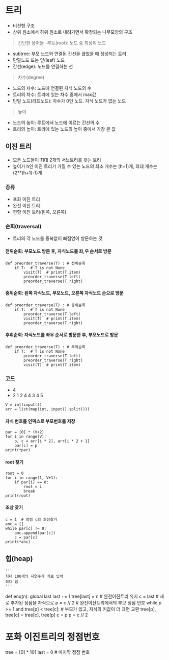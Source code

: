 # 트리
- 비선형 구조
- 상위 원소에서 하위 원소로 내려가면서 확장되는 나무모양의 구조
> 간단한 용어들
-루트(root):  노드 중 최상위 노드
- subtree: 부모 노드와 연결된 간선을 끊었을 때 생성되는 트리
- 단말노드 또는 잎(leaf) 노드
- 간선(edge): 노드를 연결하는 선

> 차수(degree)
- 노드의 차수: 노드에 연결된 자식 노드의 수
- 트리의 차수: 트리에 있는 차수 중에서 max값
- 단말 노드(리프노드): 차수가 0인 노드. 자식 노드가 없는 노드

> 높이
- 노드의 높이: 루트에서 노드에 이르는 간선의 수
- 트리의 높이: 트리에 있는 노드의 높이 중에서 가장 큰 값

## 이진 트리
- 모든 노드들이 최대 2개의 서브트리를 갖는 트리
- 높이가 h인 이진 트리가 가질 수 있는 노드의 최소 개수는 (h+1)개, 최대 개수는 (2**(h+1)-1)개

### 종류
- 포화 이진 트리
- 완전 이진 트리
- 편향 이진 트리(왼쪽, 오른쪽)

### 순회(traversal)
- 트리의 각 노드를 중복없이 빠짐없이 방문하는 것
#### 전위순회: 부모노드 방문 후, 자식노드를 좌,우 순서로 방문
```
def preorder_traverse(T) : # 전위순회
    if T:  # T is not None
        visit(T)  # print(T.item)
        preorder_traverse(T.left)
        preorder_traverse(T.right)
```
#### 중위순회: 왼쪽 자식노드, 부모노드, 오른쪽 자식노드 순으로 방문
```
def preorder_traverse(T) : # 중위순회
    if T:  # T is not None
        preorder_traverse(T.left)
        visit(T)  # print(T.item)
        preorder_traverse(T.right)
```
#### 후휘순회: 자식노드를 좌우 순서로 방문한 후, 부모노드로 방문
```
def preorder_traverse(T) : # 후위순회
    if T:  # T is not None
        preorder_traverse(T.left)
        preorder_traverse(T.right)
        visit(T)  # print(T.item)
```
### 코드
- 4
- 2 1 2 4 4 3 4 5
```
V = int(input())
arr = list(map(int, input().split()))
```
#### 자식 번호를 인덱스로 부모번호를 저장
```
par = [0] * (V+2)
for i in range(V):
    p, c = arr[i * 2], arr[i * 2 + 1]
    par[c] = p
print(*par)
```

#### root 찾기
```
root = 0
for i in range(1, V+1):
    if par[i] == 0:
        root = i
        break
print(root)
```

#### 조상 찾기
```
c = 1  # 정점 c의 조상찾기
anc = []
while par[c] != 0:
    anc.append(par[c])
    c = par[c]
print(*anc)
```
## 힙(heap)
```
'''
최대 100개의 자연수가 키로 입력
최대 힙
'''
```
def enq(n):
    global last
    last += 1
    tree[last] = n  # 완전이진트리 유지
    c = last  # 새로 추가된 정점을 자식으로
    p = c // 2  # 완전이진트리에서의 부모 정점 번호
    while p >= 1 and tree[p] < tree[c]:  # 부모가 있고, 자식의 키값이 더 크면 교환
        tree[p], tree[c] = tree[c], tree[p]
        c = p
        p = c // 2

# 포화 이진트리의 정점번호
tree = [0] * 101
last = 0  # 마지막 정점 번호
```